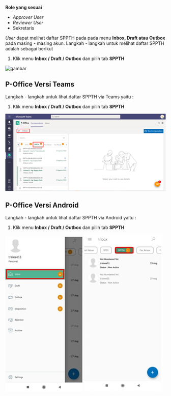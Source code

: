 **Role yang sesuai**

- *Approver User*
- *Reviewer User*
- Sekretaris

*User* dapat melihat daftar SPPTH pada pada menu **Inbox, Draft atau Outbox** pada masing - masing akun. Langkah - langkah untuk melihat daftar SPPTH adalah sebagai berikut

1. Klik menu **Inbox / Draft / Outbox** dan pilih tab **SPPTH**

![gambar](SC_SPPTH/TH01.png)



## **P-Office Versi Teams**


Langkah - langkah untuk lihat daftar SPPTH via Teams yaitu :

1. Klik menu **Inbox / Draft / Outbox** dan pilih tab **SPPTH**

![gambar](SPPTH/SPPTH_Teams/SPPTH01.png)


## **P-Office Versi Android**

Langkah - langkah untuk lihat daftar SPPTH via Android yaitu :

1. Klik menu **Inbox / Draft / Outbox** dan pilih tab **SPPTH**
   
![gambar](SPPTH/SPPTH_Android/DaftarSPPTH/A01.jpg) ![gambar](SPPTH/SPPTH_Android/DaftarSPPTH/A02.jpg)

